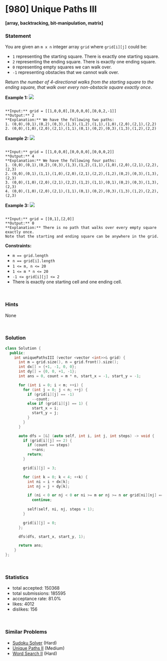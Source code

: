 # [980] Unique Paths III

**[array, backtracking, bit-manipulation, matrix]**

### Statement

You are given an `m x n` integer array `grid` where `grid[i][j]` could be:

* `1` representing the starting square. There is exactly one starting square.
* `2` representing the ending square. There is exactly one ending square.
* `0` representing empty squares we can walk over.
* `-1` representing obstacles that we cannot walk over.



Return *the number of 4-directional walks from the starting square to the ending square, that walk over every non-obstacle square exactly once*.


**Example 1:**
![](https://assets.leetcode.com/uploads/2021/08/02/lc-unique1.jpg)

```

**Input:** grid = [[1,0,0,0],[0,0,0,0],[0,0,2,-1]]
**Output:** 2
**Explanation:** We have the following two paths: 
1. (0,0),(0,1),(0,2),(0,3),(1,3),(1,2),(1,1),(1,0),(2,0),(2,1),(2,2)
2. (0,0),(1,0),(2,0),(2,1),(1,1),(0,1),(0,2),(0,3),(1,3),(1,2),(2,2)

```

**Example 2:**
![](https://assets.leetcode.com/uploads/2021/08/02/lc-unique2.jpg)

```

**Input:** grid = [[1,0,0,0],[0,0,0,0],[0,0,0,2]]
**Output:** 4
**Explanation:** We have the following four paths: 
1. (0,0),(0,1),(0,2),(0,3),(1,3),(1,2),(1,1),(1,0),(2,0),(2,1),(2,2),(2,3)
2. (0,0),(0,1),(1,1),(1,0),(2,0),(2,1),(2,2),(1,2),(0,2),(0,3),(1,3),(2,3)
3. (0,0),(1,0),(2,0),(2,1),(2,2),(1,2),(1,1),(0,1),(0,2),(0,3),(1,3),(2,3)
4. (0,0),(1,0),(2,0),(2,1),(1,1),(0,1),(0,2),(0,3),(1,3),(1,2),(2,2),(2,3)

```

**Example 3:**
![](https://assets.leetcode.com/uploads/2021/08/02/lc-unique3-.jpg)

```

**Input:** grid = [[0,1],[2,0]]
**Output:** 0
**Explanation:** There is no path that walks over every empty square exactly once.
Note that the starting and ending square can be anywhere in the grid.

```

**Constraints:**
* `m == grid.length`
* `n == grid[i].length`
* `1 <= m, n <= 20`
* `1 <= m * n <= 20`
* `-1 <= grid[i][j] <= 2`
* There is exactly one starting cell and one ending cell.


<br>

### Hints

None

<br>

### Solution

```cpp
class Solution {
  public:
    int uniquePathsIII (vector <vector <int>>& grid) {
      int m = grid.size(), n = grid.front().size();
      int dx[] = {+1, -1, 0, 0};
      int dy[] = {0, 0, +1, -1};
      int ans = 0, count = m * n, start_x = -1, start_y = -1;

      for (int i = 0; i < m; ++i) {
        for (int j = 0; j < n; ++j) {
          if (grid[i][j] == -1)
            --count;
          else if (grid[i][j] == 1) {
            start_x = i;
            start_y = j;
          }
        }
      }

      auto dfs = [&] (auto self, int i, int j, int steps) -> void {
        if (grid[i][j] == 2) {
          if (count == steps)
            ++ans;
          return;
        }

        grid[i][j] = 3;

        for (int k = 0; k < 4; ++k) {
          int ni = i + dx[k];
          int nj = j + dy[k];

          if (ni < 0 or nj < 0 or ni >= m or nj >= n or grid[ni][nj] == -1 or grid[ni][nj] == 3)
            continue;
          
          self(self, ni, nj, steps + 1);
        }

        grid[i][j] = 0;
      };

      dfs(dfs, start_x, start_y, 1);

      return ans;
    }
};
```

<br>

### Statistics

- total accepted: 150368
- total submissions: 185595
- acceptance rate: 81.0%
- likes: 4012
- dislikes: 156

<br>

### Similar Problems

- [Sudoku Solver](https://leetcode.com/problems/sudoku-solver) (Hard)
- [Unique Paths II](https://leetcode.com/problems/unique-paths-ii) (Medium)
- [Word Search II](https://leetcode.com/problems/word-search-ii) (Hard)
